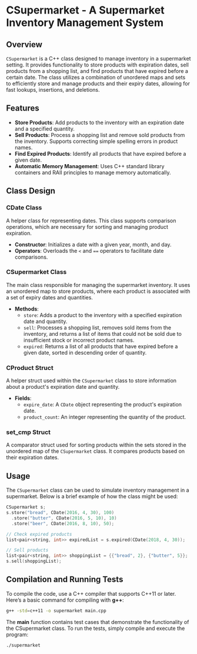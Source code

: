 # CSupermarket - A Supermarket Inventory Management System

## Overview

`CSupermarket` is a C++ class designed to manage inventory in a supermarket setting. It provides functionality to store products with expiration dates, sell products from a shopping list, and find products that have expired before a certain date. The class utilizes a combination of unordered maps and sets to efficiently store and manage products and their expiry dates, allowing for fast lookups, insertions, and deletions.

## Features

- **Store Products**: Add products to the inventory with an expiration date and a specified quantity.
- **Sell Products**: Process a shopping list and remove sold products from the inventory. Supports correcting simple spelling errors in product names.
- **Find Expired Products**: Identify all products that have expired before a given date.
- **Automatic Memory Management**: Uses C++ standard library containers and RAII principles to manage memory automatically.

## Class Design

### CDate Class

A helper class for representing dates. This class supports comparison operations, which are necessary for sorting and managing product expiration.

- **Constructor**: Initializes a date with a given year, month, and day.
- **Operators**: Overloads the `<` and `==` operators to facilitate date comparisons.

### CSupermarket Class

The main class responsible for managing the supermarket inventory. It uses an unordered map to store products, where each product is associated with a set of expiry dates and quantities.

- **Methods**:
    - `store`: Adds a product to the inventory with a specified expiration date and quantity.
    - `sell`: Processes a shopping list, removes sold items from the inventory, and returns a list of items that could not be sold due to insufficient stock or incorrect product names.
    - `expired`: Returns a list of all products that have expired before a given date, sorted in descending order of quantity.

### CProduct Struct

A helper struct used within the `CSupermarket` class to store information about a product's expiration date and quantity.

- **Fields**:
    - `expire_date`: A `CDate` object representing the product's expiration date.
    - `product_count`: An integer representing the quantity of the product.

### set_cmp Struct

A comparator struct used for sorting products within the sets stored in the unordered map of the `CSupermarket` class. It compares products based on their expiration dates.

## Usage

The `CSupermarket` class can be used to simulate inventory management in a supermarket. Below is a brief example of how the class might be used:

```cpp
CSupermarket s;
s.store("bread", CDate(2016, 4, 30), 100)
  .store("butter", CDate(2016, 5, 10), 10)
  .store("beer", CDate(2016, 8, 10), 50);

// Check expired products
list<pair<string, int>> expiredList = s.expired(CDate(2018, 4, 30));

// Sell products
list<pair<string, int>> shoppingList = {{"bread", 2}, {"butter", 5}};
s.sell(shoppingList);
```

## Compilation and Running Tests
To compile the code, use a C++ compiler that supports C++11 or later. Here’s a basic command for compiling with **g++**:

```bash
g++ -std=c++11 -o supermarket main.cpp
```
The **main** function contains test cases that demonstrate the functionality of the CSupermarket class. To run the tests, simply compile and execute the program:
```bash
./supermarket
```